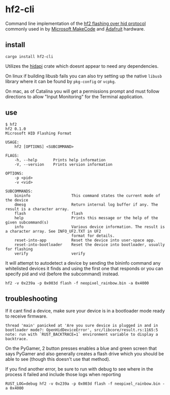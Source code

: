 # hf2-cli
Command line implementation of the [hf2 flashing over hid protocol](https://github.com/jacobrosenthal/hf2-rs/tree/hf2) commonly used in by [Microsoft MakeCode](https://www.microsoft.com/en-us/makecode) and [Adafruit](https://www.microsoft.com/en-us/makecode) hardware.

## install
`cargo install hf2-cli`

Utilizes the [hidapi](https://crates.io/crates/hidapi) crate which doesnt appear to need any dependencies.

On linux if building libusb fails you can also try setting up the native `libusb` library where it can be found by `pkg-config` or `vcpkg`.

On mac, as of Catalina you will get a permissions prompt and must follow directions to allow "Input Monitoring" for the Terminal application. 

## use
```
$ hf2
hf2 0.1.0
Microsoft HID Flashing Format

USAGE:
    hf2 [OPTIONS] <SUBCOMMAND>

FLAGS:
    -h, --help       Prints help information
    -V, --version    Prints version information

OPTIONS:
    -p <pid>        
    -v <vid>        

SUBCOMMANDS:
    bininfo                  This command states the current mode of the device
    dmesg                    Return internal log buffer if any. The result is a character array.
    flash                    flash
    help                     Prints this message or the help of the given subcommand(s)
    info                     Various device information. The result is a character array. See INFO_UF2.TXT in UF2
                             format for details.
    reset-into-app           Reset the device into user-space app.
    reset-into-bootloader    Reset the device into bootloader, usually for flashing
    verify                   verify
```
It will attempt to autodetect a device by sending the bininfo command any whitelisted devices it finds and using the first one that responds or you can specify pid and vid (before the subcommand) instead.
```
hf2 -v 0x239a -p 0x003d flash -f neopixel_rainbow.bin -a 0x4000
```

## troubleshooting

If it cant find a device, make sure your device is in a bootloader mode ready to receive firmware.
```
thread 'main' panicked at 'Are you sure device is plugged in and in bootloader mode?: OpenHidDeviceError', src/libcore/result.rs:1165:5
note: run with `RUST_BACKTRACE=1` environment variable to display a backtrace.
```
On the PyGamer, 2 button presses enables a blue and green screen that says PyGamer and also generally creates a flash drive which you should be able to see (though this doesn't use that method).

If you find another error, be sure to run with debug to see where in the process it failed and include those logs when reporting
```
RUST_LOG=debug hf2 -v 0x239a -p 0x003d flash -f neopixel_rainbow.bin -a 0x4000
```
